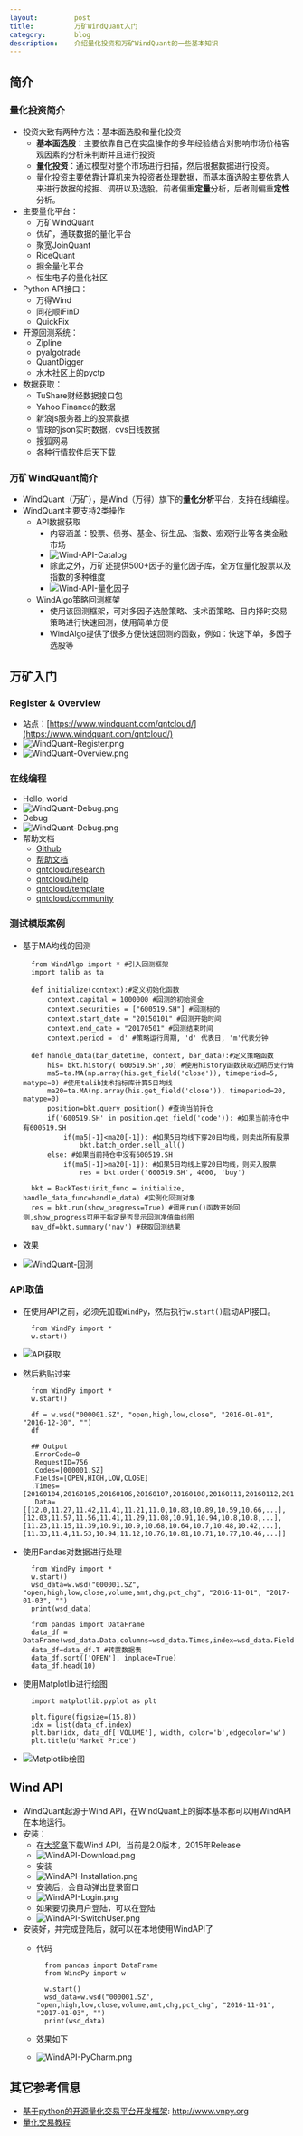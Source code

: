 ```yaml
---
layout:         post
title:          万矿WindQuant入门
category:       blog
description:    介绍量化投资和万矿WindQuant的一些基本知识
---
```


## 简介

### 量化投资简介
- 投资大致有两种方法：基本面选股和量化投资
	- **基本面选股**：主要依靠自己在实盘操作的多年经验结合对影响市场价格客观因素的分析来判断并且进行投资
	- **量化投资**：通过模型对整个市场进行扫描，然后根据数据进行投资。
	- 量化投资主要依靠计算机来为投资者处理数据，而基本面选股主要依靠人来进行数据的挖掘、调研以及选股。前者偏重**定量**分析，后者则偏重**定性**分析。
- 主要量化平台：
	- 万矿WindQuant
	- 优矿，通联数据的量化平台
	- 聚宽JoinQuant
	- RiceQuant
	- 掘金量化平台
	- 恒生电子的量化社区
- Python API接口：
	- 万得Wind
	- 同花顺iFinD
	- QuickFix
- 开源回测系统：
	- Zipline
	- pyalgotrade
	- QuantDigger
	- 水木社区上的pyctp
- 数据获取：
	- TuShare财经数据接口包
	- Yahoo Finance的数据
	- 新浪js服务器上的股票数据
	- 雪球的json实时数据，cvs日线数据
	- 搜狐网易
	- 各种行情软件后天下载

### 万矿WindQuant简介
- WindQuant（万矿），是Wind（万得）旗下的**量化分析**平台，支持在线编程。 
- WindQuant主要支持2类操作
	- API数据获取
		- 内容涵盖：股票、债券、基金、衍生品、指数、宏观行业等各类金融市场
		- ![Wind-API-Catalog](http://5b0988e595225.cdn.sohucs.com/images/20171214/f62f4e2614e140f7993f0476b6e6ee60.jpeg)
		- 除此之外，万矿还提供500+因子的量化因子库，全方位量化股票以及指数的多种维度
		- ![Wind-API-量化因子](http://5b0988e595225.cdn.sohucs.com/images/20171214/47eb525deb4646b286dab6e9d5c4dc92.jpeg)
	- WindAlgo策略回测框架
		- 使用该回测框架，可对多因子选股策略、技术面策略、日内择时交易策略进行快速回测，使用简单方便
		- WindAlgo提供了很多方便快速回测的函数，例如：快速下单，多因子选股等

## 万矿入门

### Register & Overview
- 站点：[https://www.windquant.com/qntcloud/](https://www.windquant.com/qntcloud/)
- ![WindQuant-Register.png](/images/weblink/8d2aaccebe604eb4947cd7d2953a5478-WindQuant-Register.png)
- ![WindQuant-Overview.png](/images/weblink/8d2aaccebe604eb4947cd7d2953a5478-WindQuant-Overview.png)

### 在线编程
- Hello, world
- ![WindQuant-Debug.png](/images/weblink/8d2aaccebe604eb4947cd7d2953a5478-WindQuant-CodeBlock.png)
- Debug
- ![WindQuant-Debug.png](/images/weblink/8d2aaccebe604eb4947cd7d2953a5478-WindQuant-Debug.png)
- 帮助文档
	- [Github](https://github.com/WindQuant/Official/tree/master/WAPIWrapper/WAPIWrapperPython)
	- [帮助文档](http://www.dajiangzhang.com/document)  
	- [qntcloud/research](https://www.windquant.com/qntcloud/research)
	- [qntcloud/help](https://www.windquant.com/qntcloud/help)
	- [qntcloud/template](https://www.windquant.com/qntcloud/template)
	- [qntcloud/community](https://www.windquant.com/qntcloud/community#c=recommend&page=1)

### 测试模版案例
- 基于MA均线的回测

		from WindAlgo import * #引入回测框架
		import talib as ta
		
		def initialize(context):#定义初始化函数
		    context.capital = 1000000 #回测的初始资金
		    context.securities = ["600519.SH"] #回测标的
		    context.start_date = "20150101" #回测开始时间
		    context.end_date = "20170501" #回测结束时间
		    context.period = 'd' #策略运行周期, 'd' 代表日, 'm'代表分钟
		
		def handle_data(bar_datetime, context, bar_data):#定义策略函数
		    his= bkt.history('600519.SH',30) #使用history函数获取近期历史行情
		    ma5=ta.MA(np.array(his.get_field('close')), timeperiod=5, matype=0) #使用talib技术指标库计算5日均线
		    ma20=ta.MA(np.array(his.get_field('close')), timeperiod=20, matype=0)
		    position=bkt.query_position() #查询当前持仓
		    if('600519.SH' in position.get_field('code')): #如果当前持仓中有600519.SH
		        if(ma5[-1]<ma20[-1]): #如果5日均线下穿20日均线，则卖出所有股票
		            bkt.batch_order.sell_all()
		    else: #如果当前持仓中没有600519.SH
		        if(ma5[-1]>ma20[-1]): #如果5日均线上穿20日均线，则买入股票
		            res = bkt.order('600519.SH', 4000, 'buy')

		bkt = BackTest(init_func = initialize, handle_data_func=handle_data) #实例化回测对象
		res = bkt.run(show_progress=True) #调用run()函数开始回测,show_progress可用于指定是否显示回测净值曲线图
		nav_df=bkt.summary('nav') #获取回测结果
- 效果
- ![WindQuant-回测](http://5b0988e595225.cdn.sohucs.com/images/20171214/11bc8ab7f3aa4eea92c8a2e18df4bd05.gif)

### API取值
- 在使用API之前，必须先加载`WindPy`，然后执行`w.start()`启动API接口。

		from WindPy import *
		w.start() 
- ![API获取](https://www.windquant.com/qntcloud/ftp/image/20180531/a50c3d1c-4f2a-43c9-9307-a8461d2d9a6e.png)
- 然后粘贴过来

		from WindPy import *
		w.start()
		
		df = w.wsd("000001.SZ", "open,high,low,close", "2016-01-01", "2016-12-30", "")
		df
		
		## Output
		.ErrorCode=0
		.RequestID=756
		.Codes=[000001.SZ]
		.Fields=[OPEN,HIGH,LOW,CLOSE]
		.Times=[20160104,20160105,20160106,20160107,20160108,20160111,20160112,20160113,20160114,20160115,...]
		.Data=[[12.0,11.27,11.42,11.41,11.21,11.0,10.83,10.89,10.59,10.66,...],[12.03,11.57,11.56,11.41,11.29,11.08,10.91,10.94,10.8,10.8,...],[11.23,11.15,11.39,10.91,10.9,10.68,10.64,10.7,10.48,10.42,...],[11.33,11.4,11.53,10.94,11.12,10.76,10.81,10.71,10.77,10.46,...]]
- 使用Pandas对数据进行处理

		from WindPy import *
		w.start()
		wsd_data=w.wsd("000001.SZ", "open,high,low,close,volume,amt,chg,pct_chg", "2016-11-01", "2017-01-03", "")
		print(wsd_data)
		
		from pandas import DataFrame 
		data_df = DataFrame(wsd_data.Data,columns=wsd_data.Times,index=wsd_data.Fields)
		data_df=data_df.T #转置数据表
		data_df.sort(['OPEN'], inplace=True)
		data_df.head(10)
- 使用Matplotlib进行绘图

		import matplotlib.pyplot as plt

		plt.figure(figsize=(15,8))
		idx = list(data_df.index)
		plt.bar(idx, data_df['VOLUME'], width, color='b',edgecolor='w')
		plt.title(u'Market Price')
- ![Matplotlib绘图](/images/weblink/8d2aaccebe604eb4947cd7d2953a5478-Matplotlib.png)

## Wind API
- WindQuant起源于Wind API，在WindQuant上的脚本基本都可以用WindAPI在本地运行。
- 安装：
	- 在[大奖章](http://www.dajiangzhang.com/document)下载Wind API，当前是2.0版本，2015年Release
	- ![WindAPI-Download.png](/images/weblink/8d2aaccebe604eb4947cd7d2953a5478-WindAPI-Download.png)
	- 安装
	- ![WindAPI-Installation.png](/images/weblink/8d2aaccebe604eb4947cd7d2953a5478-WindAPI-Installation.png)
	- 安装后，会自动弹出登录窗口
	- ![WindAPI-Login.png](/images/weblink/8d2aaccebe604eb4947cd7d2953a5478-WindAPI-Login.png)
	- 如果要切换用户登陆，可以在登陆
	- ![WindAPI-SwitchUser.png](/images/weblink/8d2aaccebe604eb4947cd7d2953a5478-WindAPI-SwitchUser.png) 
- 安装好，并完成登陆后，就可以在本地使用WindAPI了
	- 代码

			from pandas import DataFrame
			from WindPy import w
			
			w.start()
			wsd_data=w.wsd("000001.SZ", "open,high,low,close,volume,amt,chg,pct_chg", "2016-11-01", "2017-01-03", "")
			print(wsd_data) 
	- 效果如下
	- ![WindAPI-PyCharm.png](/images/weblink/8d2aaccebe604eb4947cd7d2953a5478-WindAPI-PyCharm.png) 

## 其它参考信息
- [基于python的开源量化交易平台开发框架](https://github.com/vnpy/vnpy): http://www.vnpy.org
- [量化交易教程](https://wizardforcel.gitbooks.io/python-quant-uqer/content/)